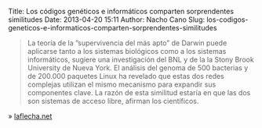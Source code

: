 Title: Los códigos genéticos e informáticos comparten sorprendentes similitudes
Date: 2013-04-20 15:11
Author: Nacho Cano
Slug: los-codigos-geneticos-e-informaticos-comparten-sorprendentes-similitudes

> La teoría de la ”supervivencia del más apto” de Darwin puede aplicarse
> tanto a los sistemas biológicos como a los sistemas informáticos,
> sugiere una investigación del BNL y de la la Stony Brook University de
> Nueva York. El análisis del genoma de 500 bacterias y de 200.000
> paquetes Linux ha revelado que estas dos redes complejas utilizan el
> mismo mecanismo para expandir sus componentes clave. La razón de esta
> similitud estaría en que las dos son sistemas de acceso libre, afirman
> los científicos.

» [laflecha.net][]

  [laflecha.net]: http://www.laflecha.net/canales/ciencia/noticias/los-codigos-geneticos-e-informaticos-comparten-sorprendentes-similitudes
    "Los códigos genéticos e informáticos comparten sorprendentes similitudes"
